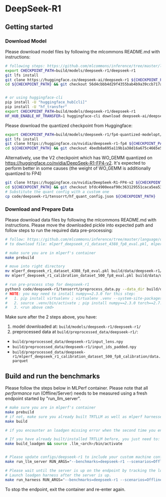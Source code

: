 # DeepSeek-R1

## Getting started

### Download Model

Please download model files by following the mlcommons README.md with instructions:

```bash
# following steps: https://github.com/mlcommons/inference/tree/master/language/deepseek-r1/README.md
export CHECKPOINT_PATH=build/models/deepseek-r1/deepseek-r1
git lfs install
git clone https://huggingface.co/deepseek-ai/deepseek-r1 ${CHECKPOINT_PATH}
cd ${CHECKPOINT_PATH} && git checkout 56d4cbbb4d29f4355bab4b9a39ccb717a14ad5ad


# or using huggingface-cli
pip install -U "huggingface_hub[cli]"
pip install -U "hf_transfer"
export CHECKPOINT_PATH=build/models/deepseek-r1/deepseek-r1
HF_HUB_ENABLE_HF_TRANSFER=1 huggingface-cli download deepseek-ai/deepseek-r1 --revision 56d4cbbb4d29f4355bab4b9a39ccb717a14ad5ad --local-dir ${CHECKPOINT_PATH}

```

Please download the quantized checkpoint from Huggingface:

```bash
export CHECKPOINT_PATH=build/models/deepseek-r1/fp4-quantized-modelopt/deepseek_r1-torch-fp4
git lfs install
git clone https://huggingface.co/nvidia/deepseek-r1-fp4 ${CHECKPOINT_PATH}
cd ${CHECKPOINT_PATH} && git checkout 4bedb8a695a119b1a38d16a675c4665e58708aea
```

Alternatively, use the V2 checkpoint which has WO_GEMM quantized on https://huggingface.co/nvidia/DeepSeek-R1-FP4-v2. It's expected to perform better in some causes (the weight of WO_GEMM is additionally quantized to FP4)

```bash
git clone https://huggingface.co/nvidia/DeepSeek-R1-FP4-v2 ${CHECKPOINT_PATH}
cd ${CHECKPOINT_PATH} && git checkout bfdc4900eeaf90c363129551caca5ea53b8520e7
# Substitute the quant config with a custom one
cp code/deepseek-r1/tensorrt/hf_quant_config.json ${CHECKPOINT_PATH}
```

### Download and Prepare Data

Please download data files by following the mlcommons README.md with instructions.
Please move the downloaded pickle into expected path and follow steps to run the required data pre-processing:

```bash
# follow: https://github.com/mlcommons/inference/tree/master/language/deepseek-r1/README.md
# to download file: mlperf_deepseek_r1_dataset_4388_fp8_eval.pkl, mlperf_deepseek_r1_calibration_dataset_500_fp8_eval.pkl

# make sure you are in mlperf's container
make prebuild

# move into right directory
mv mlperf_deepseek_r1_dataset_4388_fp8_eval.pkl build/data/deepseek-r1/mlperf_deepseek_r1_dataset_4388_fp8_eval.pkl
mv mlperf_deepseek_r1_calibration_dataset_500_fp8_eval.pkl build/data/deepseek-r1/mlperf_deepseek_r1_calibration_dataset_500_fp8_eval.pkl

# run pre-process step for deepseek-r1
python3 code/deepseek-r1/tensorrt/preprocess_data.py --data_dir build/data/ --preprocessed_data_dir build/preprocessed-data
# NOTE: you may need to install numpy==2.3.0 for this step:
#   1. pip install virtualenv ; virtualenv .venv --system-site-packages
#   2. source .venv/bin/activate ; pip install numpy==2.3.0 torch==2.7.0
#   3. <run above cmd>
```

Make sure after the 2 steps above, you have:

1. model downloaded at: `build/models/deepseek-r1/deepseek-r1/`
2. preprocessed data at `build/preprocessed_data/deepseek-r1/`:

- `build/preprocessed_data/deepseek-r1/input_lens.npy`
- `build/preprocessed_data/deepseek-r1/input_ids_padded.npy`
- `build/preprocessed_data/deepseek-r1/mlperf_deepseek_r1_calibration_dataset_500_fp8_calibration/data.parquet`

## Build and run the benchmarks

Please follow the steps below in MLPerf container. Please note that all *performance* run (Offline/Server) needs to be measured using a fresh endpoint started by "run_llm_server".

```bash
# make sure you are in mlperf's container
make prebuild
# if not, make sure you already built TRTLLM as well as mlperf harnesses needed for GPTJ run.
make build

# if you encounter an loadgen missing error when the second time you enter the container, please patch with pip install build/inference/loadgen/mlcommons_loadgen-5.0.22-cp312-cp312-linux_x86_64.whl, you can also install it in your .llm_$(arch) venv for persistent installation

# If you have already built/installed TRTLLM before, you just need to:
make build_loadgen && source .llm_<arch>/bin/activate


# Please update configs/deepseek-r1 to include your custom machine config before running the server
make run_llm_server RUN_ARGS="--benchmarks=deepseek-r1 --scenarios=Offline"

# Please wait until the server is up on the endpoint by tracking the log generated by the previous step
# Launch loadgen harness after the server is up.
make run_harness RUN_ARGS="--benchmarks=deepseek-r1 --scenarios=Offline"
```

To stop the endpoint, exit the container and re-enter again.
